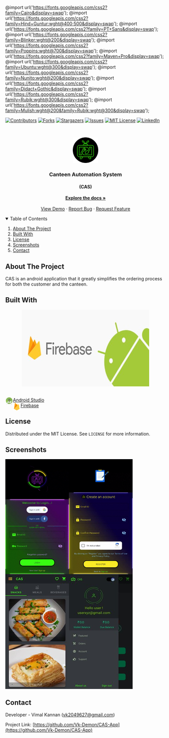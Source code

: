 <!--
*** Thanks for checking out the Best-README-Template. If you have a suggestion
*** that would make this better, please fork the repo and create a pull request
*** or simply open an issue with the tag "enhancement".
*** Thanks again! Now go create something AMAZING! :D
-->

@import url('https://fonts.googleapis.com/css2?family=Cairo&display=swap');
@import url('https://fonts.googleapis.com/css2?family=Hind+Guntur:wght@400;500&display=swap');
@import url('https://fonts.googleapis.com/css2?family=PT+Sans&display=swap');
@import url('https://fonts.googleapis.com/css2?family=Blinker:wght@200&display=swap');
@import url('https://fonts.googleapis.com/css2?family=Poppins:wght@700&display=swap');
@import url('https://fonts.googleapis.com/css2?family=Maven+Pro&display=swap');
@import url('https://fonts.googleapis.com/css2?family=Ubuntu:wght@300&display=swap');
@import url('https://fonts.googleapis.com/css2?family=Nunito:wght@200&display=swap');
@import url('https://fonts.googleapis.com/css2?family=Didact+Gothic&display=swap');
@import url('https://fonts.googleapis.com/css2?family=Rubik:wght@300&display=swap');
@import url('https://fonts.googleapis.com/css2?family=Mulish:wght@200&family=Rubik:wght@300&display=swap');

<!-- PROJECT SHIELDS -->
<!--
*** I'm using markdown "reference style" links for readability.
*** Reference links are enclosed in brackets [ ] instead of parentheses ( ).
*** See the bottom of this document for the declaration of the reference variables
*** for contributors-url, forks-url, etc. This is an optional, concise syntax you may use.
*** https://www.markdownguide.org/basic-syntax/#reference-style-links
-->
[![Contributors][contributors-shield]][contributors-url]
[![Forks][forks-shield]][forks-url]
[![Stargazers][stars-shield]][stars-url]
[![Issues][issues-shield]][issues-url]
[![MIT License][license-shield]][license-url]
[![LinkedIn][linkedin-shield]][linkedin-url]



<!-- PROJECT LOGO -->
<br />
<p align="center">
  <a href="https://github.com/Vk-Demon/CAS-App">
    <img src="images/nglogoneoncircle.png" alt="Logo" width="80" height="80">
  </a>

  <h3 align="center">Canteen Automation System</h3>
  <h4 align="center">(CAS)</h4>

  <p align="center">
    <a href="https://github.com/Vk-Demon/CAS-App"><strong>Explore the docs »</strong></a>
    <br />
    <br />
    <a href="https://github.com/Vk-Demon/CAS-App">View Demo</a>
    ·
    <a href="https://github.com/Vk-Demon/CAS-App/issues">Report Bug</a>
    ·
    <a href="https://github.com/Vk-Demon/CAS-App/issues">Request Feature</a>
  </p>
</p>



<!-- TABLE OF CONTENTS -->
<details open="open">
  <summary>Table of Contents</summary>
  <ol>
    <li><a href="#about-the-project">About The Project</a>
    <li><a href="#built-with">Built With</a></li>
	<li><a href="#license">License</a></li>
	<li><a href="#screenshots">Screenshots</a></li>
    <li><a href="#contact">Contact</a></li>
  </ol>
</details>



<!-- ABOUT THE PROJECT -->
## About The Project

CAS is an android application that it greatly simplifies the ordering process for both the customer and the canteen.



## Built With
  <p align="center">
    <img src="images/android+firebase.jpg" alt="" width="400" height="240">
  </p>
  <br />
  <div id="texts" style="display:inline; white-space:nowrap;"> 
  <img src="images/android_studio.jpg" alt="" align="left" width="24" height="24"><a href="https://developer.android.com/docs" target="_blank" >Android Studio</a>
  </div>
  <br />
  <div id="texts" style="display:inline; white-space:nowrap;"> 
  <img src="images/firebase.svg" alt="" align="left" width="24" height="24"><a href="https://firebase.google.com/docs?gclid=CjwKCAjwpKCDBhBPEiwAFgBzj1GSDzRaMmrPaXRfTQT5kWcnS49ms3qWTfmoQZwRPGQHckGEM99WvhoCgdcQAvD_BwE&gclsrc=aw.ds" target="_blank" >Firebase</a>
  </div>
  
  
  
<!-- LICENSE -->
## License

Distributed under the MIT License. See `LICENSE` for more information.



<!-- SCREENSHOTS -->
## Screenshots

  <div id="texts" style="display:inline; white-space:nowrap;"> 
   <img src="images/Login Screen.gif" alt="" align="left" width="200" height="360">
  </div>
  <div id="texts" style="display:inline; white-space:nowrap;"> 
   <img src="images/Signup Screen.gif" alt="" align="center" width="200" height="360">
  </div>
  <br />
  <div id="texts" style="display:inline; white-space:nowrap;"> 
   <img src="images/Profile Screen.jpg" alt="" align="left" width="200" height="360">
  </div>
  <div id="texts" style="display:inline; white-space:nowrap;"> 
   <img src="images/Profile Navbar.jpg" alt="" align="center" width="200" height="360">
  </div>



<!-- CONTACT -->
## Contact

Developer - Vimal Kannan (vk2049627@gmail.com)

Project Link: [https://github.com/Vk-Demon/CAS-App](https://github.com/Vk-Demon/CAS-App)






<!-- MARKDOWN LINKS & IMAGES -->
<!-- https://www.markdownguide.org/basic-syntax/#reference-style-links -->
[contributors-shield]: https://img.shields.io/github/contributors/Vk-Demon/CAS-App.svg?style=for-the-badge
[contributors-url]: https://github.com/Vk-Demon/CAS-App/graphs/contributors
[forks-shield]: https://img.shields.io/github/forks/Vk-Demon/CAS-App.svg?style=for-the-badge
[forks-url]: https://github.com/Vk-Demon/CAS-App/network/members
[stars-shield]: https://img.shields.io/github/stars/Vk-Demon/CAS-App.svg?style=for-the-badge
[stars-url]: https://github.com/Vk-Demon/CAS-App/stargazers
[issues-shield]: https://img.shields.io/github/issues/Vk-Demon/CAS-App.svg?style=for-the-badge
[issues-url]: https://github.com/Vk-Demon/CAS-App/issues
[license-shield]: https://img.shields.io/github/license/CUE-ASAP/Main-Web.svg?style=for-the-badge
[license-url]: https://github.com/Vk-Demon/CAS-App/blob/main/LICENSE
[linkedin-shield]: https://img.shields.io/badge/-LinkedIn-black.svg?style=for-the-badge&logo=linkedin&colorB=555
[linkedin-url]: https://linkedin.com/in/Vk-Demon
